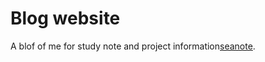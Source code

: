 # Blog website

A blof of me for study note and project information[seanote](https://jzhou3083.github.io/Blog/).
